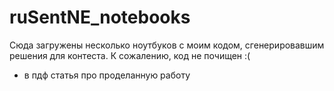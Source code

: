 # ruSentNE_notebooks

Сюда загружены несколько ноутбуков с моим кодом, сгенерировавшим решения для контеста. К сожалению, код не почищен :(

+ в пдф статья про проделанную работу
